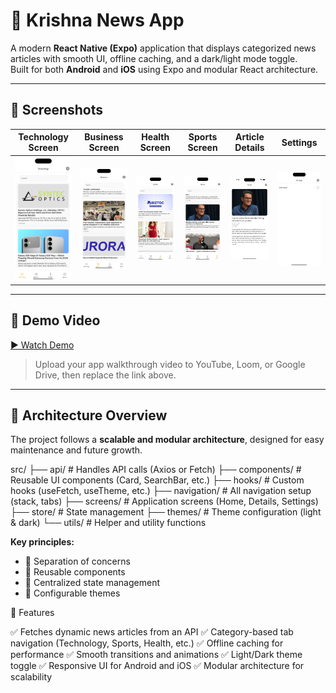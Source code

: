 # 📰 Krishna News App

A modern **React Native (Expo)** application that displays categorized news articles with smooth UI, offline caching, and a dark/light mode toggle.  
Built for both **Android** and **iOS** using Expo and modular React architecture.

---

## 📸 Screenshots

| Technology Screen                                          | Business Screen                                          | Health Screen                                          | Sports Screen                                          | Article Details                                         | Settings                                                |
| ---------------------------------------------------------- | -------------------------------------------------------- | ------------------------------------------------------ | ------------------------------------------------------ | ------------------------------------------------------- | ------------------------------------------------------- |
| <img src="assets/screenshots/Technology.png" width="200"/> | <img src="assets/screenshots/Business.png" width="200"/> | <img src="assets/screenshots/Health.png" width="200"/> | <img src="assets/screenshots/Sports.png" width="200"/> | <img src="assets/screenshots/Details.png" width="200"/> | <img src="assets/screenshots/Setting.png" width="200"/> |

---

## 🎥 Demo Video

[▶️ Watch Demo](https://drive.google.com/file/d/18ijK89p6OttdJaHOi9-49truBiUxKaci/view?usp=sharing)

> Upload your app walkthrough video to YouTube, Loom, or Google Drive, then replace the link above.

---

## 🧱 Architecture Overview

The project follows a **scalable and modular architecture**, designed for easy maintenance and future growth.

src/
├── api/ # Handles API calls (Axios or Fetch)
├── components/ # Reusable UI components (Card, SearchBar, etc.)
├── hooks/ # Custom hooks (useFetch, useTheme, etc.)
├── navigation/ # All navigation setup (stack, tabs)
├── screens/ # Application screens (Home, Details, Settings)
├── store/ # State management
├── themes/ # Theme configuration (light & dark)
└── utils/ # Helper and utility functions

**Key principles:**

- 🔹 Separation of concerns
- 🔹 Reusable components
- 🔹 Centralized state management
- 🔹 Configurable themes

🧩 Features

✅ Fetches dynamic news articles from an API
✅ Category-based tab navigation (Technology, Sports, Health, etc.)
✅ Offline caching for performance
✅ Smooth transitions and animations
✅ Light/Dark theme toggle
✅ Responsive UI for Android and iOS
✅ Modular architecture for scalability

